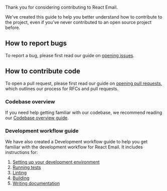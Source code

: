 Thank you for considering contributing to React Email.

We've created this guide to help you better understand how to contribute to the project, even if you've never contributed to an open source project before.

## How to report bugs

To report a bug, please first read our guide on [opening issues](https://react.email/docs/contributing/opening-issues).

## How to contribute code

To open a pull request, please first read our guide on [opening pull requests](https://react.email/docs/contributing/opening-pull-requests), which outlines our process for RFCs and pull requests.

### Codebase overview
If you need help getting familiar with our codebase, we recommend reading our [Codebase overview guide](https://react.email/docs/contributing/codebase-overview).

### Development workflow guide
We have also created a Development workflow guide to help you get familiar with the development workflow for React Email. It includes instructions for:
1. [Setting up your development environment](https://react.email/docs/contributing/development-workflow/1-setup)
2. [Running tests](https://react.email/docs/contributing/development-workflow/2-running-tests)
3. [Linting](https://react.email/docs/contributing/development-workflow/3-linting)
4. [Building](https://react.email/docs/contributing/development-workflow/4-building)
5. [Writing documentation](https://react.email/docs/contributing/development-workflow/5-writing-docs)

